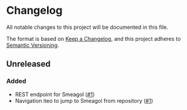 # Changelog
All notable changes to this project will be documented in this file.

The format is based on [Keep a Changelog](https://keepachangelog.com/en/1.0.0/),
and this project adheres to [Semantic Versioning](https://semver.org/spec/v2.0.0.html).

## Unreleased
### Added
- REST endpoint for Smeagol ([#1](https://github.com/scm-manager/scm-smeagol-plugin/pull/1))
- Navigation iteo to jump to Smeagol from repository ([#1](https://github.com/scm-manager/scm-smeagol-plugin/pull/1))
